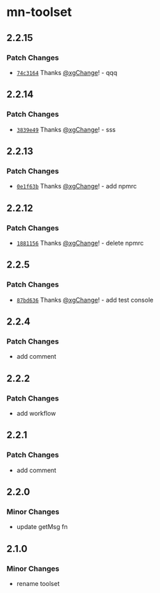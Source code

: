 # mn-toolset

## 2.2.15

### Patch Changes

- [`74c3164`](https://github.com/xgChange/monorepo-test/commit/74c3164794aeca69a5217661317ac751f20435ed) Thanks [@xgChange](https://github.com/xgChange)! - qqq

## 2.2.14

### Patch Changes

- [`3839e49`](https://github.com/xgChange/monorepo-test/commit/3839e493c0d6379df7a6d3d2d65f74f2be87dffc) Thanks [@xgChange](https://github.com/xgChange)! - sss

## 2.2.13

### Patch Changes

- [`0e1f63b`](https://github.com/xgChange/monorepo-test/commit/0e1f63b43f290212221a2d99edff7084cc8cd889) Thanks [@xgChange](https://github.com/xgChange)! - add npmrc

## 2.2.12

### Patch Changes

- [`1881156`](https://github.com/xgChange/monorepo-test/commit/188115637729c6f4893cafd689213b43454ea99b) Thanks [@xgChange](https://github.com/xgChange)! - delete npmrc

## 2.2.5

### Patch Changes

- [`87bd636`](https://github.com/xgChange/monorepo-test/commit/87bd636fcaf253e86dfd1ab667a203613e714695) Thanks [@xgChange](https://github.com/xgChange)! - add test console

## 2.2.4

### Patch Changes

- add comment

## 2.2.2

### Patch Changes

- add workflow

## 2.2.1

### Patch Changes

- add comment

## 2.2.0

### Minor Changes

- update getMsg fn

## 2.1.0

### Minor Changes

- rename toolset
